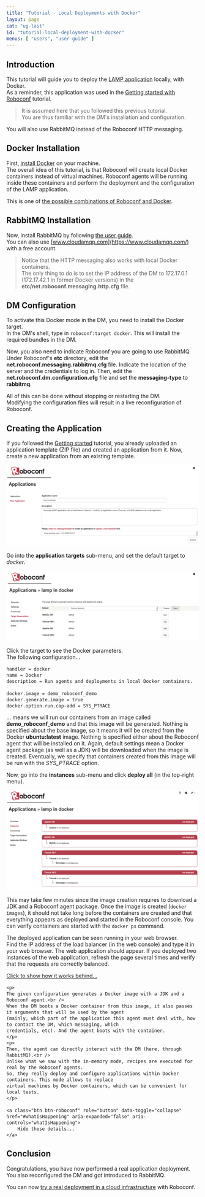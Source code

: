 ```yaml
---
title: "Tutorial - Local Deployments with Docker"
layout: page
cat: "ug-last"
id: "tutorial-local-deployment-with-docker"
menus: [ "users", "user-guide" ]
---
```


## Introduction

This tutorial will guide you to deploy the [LAMP application](https://bintray.com/artifact/download/roboconf/roboconf-tutorial-samples/lamp-webapp-bash-0.6.0-1.0.zip)
locally, with Docker.  
As a reminder, this application was used in the 
[Getting started with Roboconf](tutorial-getting-started-with-roboconf.html) tutorial.

> It is assumed here that you followed this previous tutorial.  
> You are thus familiar with the DM's installation and configuration. 

You will also use RabbitMQ instead of the Roboconf HTTP messaging.


## Docker Installation

First, [install Docker](docker-tips.html) on your machine.  
The overall idea of this tutorial, is that Roboconf will create local Docker
containers instead of virtual machines. Roboconf agents will be running inside these containers
and perform the deployment and the configuration of the LAMP application.

This is one of [the possible combinations of Roboconf and Docker](using-docker-with-roboconf.html).


## RabbitMQ Installation

Now, install RabbitMQ by following [the user guide](installing-rabbit-mq.html).  
You can also use [www.cloudamqp.com](https://www.cloudamqp.com/) with a free account.

> Notice that the HTTP messaging also works with local Docker containers.  
> The only thing to do is to set the IP address of the DM to 172.17.0.1 (172.17.42.1 in former Docker versions)
> in the **etc/net.roboconf.messaging.http.cfg** file.


## DM Configuration

To activate this Docker mode in the DM, you need to install the Docker target.  
In the DM's shell, type in `roboconf:target docker`. This will install the required bundles in the DM.

Now, you also need to indicate Roboconf you are going to use RabbitMQ.  
Under Roboconf's **etc** directory, edit the **net.roboconf.messaging.rabbitmq.cfg** file. Indicate the location of the server and the
credentials to log in. Then, edit the **net.roboconf.dm.configuration.cfg** file and set the **messaging-type** to **rabbitmq**.

All of this can be done without stopping or restarting the DM.  
Modifying the configuration files will result in a live reconfiguration of Roboconf.


## Creating the Application

If you followed the [Getting started](tutorial-getting-started-with-roboconf.html) tutorial,
you already uploaded an application template (ZIP file) and created an application from it. Now,
create a new application from an existing template.

<img src="/resources/img/tutorial-docker-new-app.jpg" alt="Create a new application" class="gs" />

Go into the **application targets** sub-menu, and set the default target to *docker*.

<img src="/resources/img/tutorial-docker-default-target.jpg" alt="Set the default target to Docker" class="gs" />

Click the target to see the Docker parameters.  
The following configuration...

```properties
handler = docker
name = Docker
description = Run agents and deployments in local Docker containers.

docker.image = demo_roboconf_demo
docker.generate.image = true
docker.option.run.cap-add = SYS_PTRACE
```

... means we will run our containers from an image called **demo\_roboconf\_demo** and that this image
will be generated. Nothing is specified about the base image, so it means it will be created from the Docker **ubuntu:latest** image.
Nothing is specified either about the Roboconf agent that will be installed on it. Again, default settings mean a Docker agent package
(as well as a JDK) will be downloaded when the image is created. Eventually, we specify that containers created from this image will be
run with the *SYS_PTRACE* option.

Now, go into the **instances** sub-menu and click **deploy all** (in the top-right menu).

<img src="/resources/img/tutorial-docker-instances.jpg" alt="Deploy all the instances" class="gs" />

This may take few minutes since the image creation requires to download a JDK and a Roboconf agent package. Once the image is created (`docker images`),
it should not take long before the containers are created and that everything appears as deployed and started in the Roboconf console. You can verify
containers are started with the `docker ps` command.

The deployed application can be seen running in your web browser.  
Find the IP address of the load balancer (in the web console) and type it in your web browser. The web application should appear.
If you deployed two instances of the web application, refresh the page several times and verify that the requests are correctly balanced.


<!-- Bootstrap -->
<a class="btn btn-roboconf" role="button" data-toggle="collapse" href="#whatIsHappening" aria-expanded="false" aria-controls="whatIsHappening">
  Click to show how it works behind...
</a>
<span class="glyphicon glyphicon-info-sign"></span>
<div class="collapse more-about" id="whatIsHappening">

	<p>
	The given configuration generates a Docker image with a JDK and a Roboconf agent.<br />
	When the DM boots a Docker container from this image, it also passes it arguments that will be used by the agent
	(mainly, which part of the application this agent must deal with, how to contact the DM, which messaging, which
	credentials, etc). And the agent boots with the container.
	</p>
	<p>
	Then, the agent can directly interact with the DM (here, through RabbitMQ).<br />
	Unlike what we saw with the in-memory mode, recipes are executed for real by the Roboconf agents.
	So, they really deploy and configure applications within Docker containers. This mode allows to replace
	virtual machines by Docker containers, which can be convenient for local tests.
	</p>

	<a class="btn btn-roboconf" role="button" data-toggle="collapse" href="#whatIsHappening" aria-expanded="false" aria-controls="whatIsHappening">
  		Hide these details...
	</a>

</div>
<!-- Bootstrap -->


## Conclusion

Congratulations, you have now performed a real application deployment.  
You also reconfigured the DM and got introduced to RabbitMQ.

You can now [try a real deployment in a cloud infrastructure](tutorial-first-deployment-in-the-cloud.html) with Roboconf.
